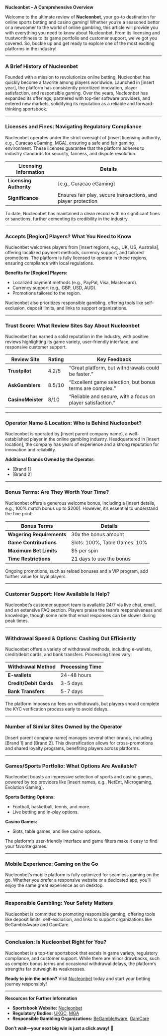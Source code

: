 **Nucleonbet – A Comprehensive Overview**  

Welcome to the ultimate review of **Nucleonbet**, your go-to destination for online sports betting and casino gaming! Whether you’re a seasoned bettor or a newcomer to the world of online gambling, this article will provide you with everything you need to know about Nucleonbet. From its licensing and trustworthiness to its game portfolio and customer support, we’ve got you covered. So, buckle up and get ready to explore one of the most exciting platforms in the industry!  

---

### **A Brief History of Nucleonbet**  
Founded with a mission to revolutionize online betting, Nucleonbet has quickly become a favorite among players worldwide. Launched in [insert year], the platform has consistently prioritized innovation, player satisfaction, and responsible gaming. Over the years, Nucleonbet has expanded its offerings, partnered with top-tier software providers, and entered new markets, solidifying its reputation as a reliable and forward-thinking sportsbook.  

---

### **Licenses and Fines: Navigating Regulatory Compliance**  
Nucleonbet operates under the strict oversight of [insert licensing authority, e.g., Curacao eGaming, MGA], ensuring a safe and fair gaming environment. These licenses guarantee that the platform adheres to industry standards for security, fairness, and dispute resolution.  

| **Licensing Information** | **Details** |  
|---------------------------|-------------|  
| **Licensing Authority**    | [e.g., Curacao eGaming] |  
| **Significance**           | Ensures fair play, secure transactions, and player protection |  

To date, Nucleonbet has maintained a clean record with no significant fines or sanctions, further cementing its credibility in the industry.  

---

### **Accepts [Region] Players? What You Need to Know**  
Nucleonbet welcomes players from [insert regions, e.g., UK, US, Australia], offering localized payment methods, currency support, and tailored promotions. The platform is fully licensed to operate in these regions, ensuring compliance with local regulations.  

**Benefits for [Region] Players:**  
- Localized payment methods (e.g., PayPal, Visa, Mastercard).  
- Currency support (e.g., GBP, USD, AUD).  
- Promotions tailored to the region.  

Nucleonbet also prioritizes responsible gambling, offering tools like self-exclusion, deposit limits, and links to support organizations.  

---

### **Trust Score: What Review Sites Say About Nucleonbet**  
Nucleonbet has earned a solid reputation in the industry, with positive reviews highlighting its game variety, user-friendly interface, and responsive customer support.  

| **Review Site** | **Rating** | **Key Feedback** |  
|------------------|------------|------------------|  
| **Trustpilot**   | 4.2/5      | “Great platform, but withdrawals could be faster.” |  
| **AskGamblers**  | 8.5/10     | “Excellent game selection, but bonus terms are complex.” |  
| **CasinoMeister**| 8/10       | “Reliable and secure, with a focus on player satisfaction.” |  

---

### **Operator Name & Location: Who is Behind Nucleonbet?**  
Nucleonbet is operated by [insert parent company name], a well-established player in the online gambling industry. Headquartered in [insert location], the company has years of experience and a strong reputation for innovation and reliability.  

**Additional Brands Owned by the Operator:**  
- [Brand 1]  
- [Brand 2]  

---

### **Bonus Terms: Are They Worth Your Time?**  
Nucleonbet offers a generous welcome bonus, including a [insert details, e.g., 100% match bonus up to $200]. However, it’s essential to understand the fine print:  

| **Bonus Terms** | **Details** |  
|------------------|-------------|  
| **Wagering Requirements** | 30x the bonus amount |  
| **Game Contributions**    | Slots: 100%, Table Games: 10% |  
| **Maximum Bet Limits**    | $5 per spin |  
| **Time Restrictions**     | 21 days to use the bonus |  

Ongoing promotions, such as reload bonuses and a VIP program, add further value for loyal players.  

---

### **Customer Support: How Available Is Help?**  
Nucleonbet’s customer support team is available 24/7 via live chat, email, and an extensive FAQ section. Players praise the team’s responsiveness and knowledge, though some note that email responses can be slower during peak times.  

---

### **Withdrawal Speed & Options: Cashing Out Efficiently**  
Nucleonbet offers a variety of withdrawal methods, including e-wallets, credit/debit cards, and bank transfers. Processing times vary:  

| **Withdrawal Method** | **Processing Time** |  
|-----------------------|---------------------|  
| **E-wallets**         | 24-48 hours         |  
| **Credit/Debit Cards**| 3-5 days            |  
| **Bank Transfers**    | 5-7 days            |  

The platform imposes no fees on withdrawals, but players should complete the KYC verification process early to avoid delays.  

---

### **Number of Similar Sites Owned by the Operator**  
[Insert parent company name] manages several other brands, including [Brand 1] and [Brand 2]. This diversification allows for cross-promotions and shared loyalty programs, benefiting players across platforms.  

---

### **Games/Sports Portfolio: What Options Are Available?**  
Nucleonbet boasts an impressive selection of sports and casino games, powered by top providers like [insert names, e.g., NetEnt, Microgaming, Evolution Gaming].  

**Sports Betting Options:**  
- Football, basketball, tennis, and more.  
- Live betting and in-play options.  

**Casino Games:**  
- Slots, table games, and live casino options.  

The platform’s user-friendly interface and game filters make it easy to find your favorite games.  

---

### **Mobile Experience: Gaming on the Go**  
Nucleonbet’s mobile platform is fully optimized for seamless gaming on the go. Whether you prefer a responsive website or a dedicated app, you’ll enjoy the same great experience as on desktop.  

---

### **Responsible Gambling: Your Safety Matters**  
Nucleonbet is committed to promoting responsible gaming, offering tools like deposit limits, self-exclusion, and links to support organizations like BeGambleAware and GamCare.  

---

### **Conclusion: Is Nucleonbet Right for You?**  
Nucleonbet is a top-tier sportsbook that excels in game variety, regulatory compliance, and customer support. While there are minor drawbacks, such as complex bonus terms and occasional withdrawal delays, the platform’s strengths far outweigh its weaknesses.  

**Ready to join the action?** Visit [Nucleonbet](https://nucleonbet.com) today and start your betting journey responsibly!  

---

**Resources for Further Information**  
- **Sportsbook Website:** [Nucleonbet](https://nucleonbet.com)  
- **Regulatory Bodies:** [UKGC](https://www.gamblingcommission.gov.uk), [MGA](https://www.mga.org.mt)  
- **Responsible Gambling Organizations:** [BeGambleAware](https://www.begambleaware.org), [GamCare](https://www.gamcare.org.uk)  

**Don’t wait—your next big win is just a click away!** 🚀